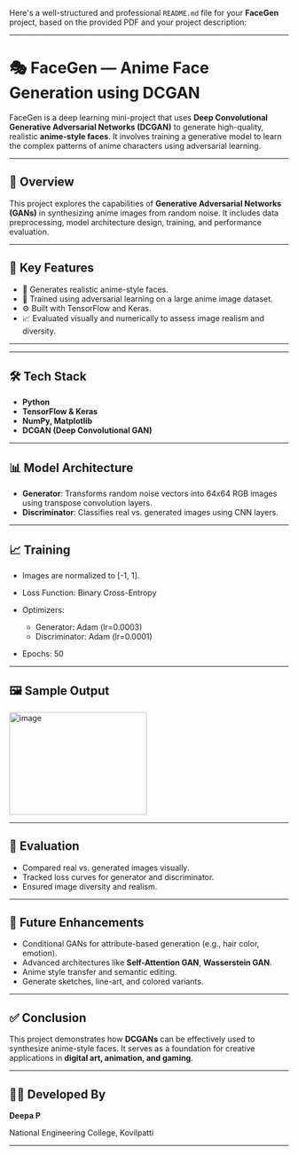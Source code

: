 Here's a well-structured and professional `README.md` file for your **FaceGen** project, based on the provided PDF and your project description:

---

# 🎭 FaceGen — Anime Face Generation using DCGAN

FaceGen is a deep learning mini-project that uses **Deep Convolutional Generative Adversarial Networks (DCGAN)** to generate high-quality, realistic **anime-style faces**. It involves training a generative model to learn the complex patterns of anime characters using adversarial learning.

---

## 🧠 Overview

This project explores the capabilities of **Generative Adversarial Networks (GANs)** in synthesizing anime images from random noise. It includes data preprocessing, model architecture design, training, and performance evaluation.

---

## 🚀 Key Features

* 🎨 Generates realistic anime-style faces.
* 🔁 Trained using adversarial learning on a large anime image dataset.
* ⚙️ Built with TensorFlow and Keras.
* 📈 Evaluated visually and numerically to assess image realism and diversity.

---



---

## 🛠️ Tech Stack

* **Python**
* **TensorFlow & Keras**
* **NumPy, Matplotlib**
* **DCGAN (Deep Convolutional GAN)**

---

## 📊 Model Architecture

* **Generator**: Transforms random noise vectors into 64x64 RGB images using transpose convolution layers.
* **Discriminator**: Classifies real vs. generated images using CNN layers.

---

## 📈 Training

* Images are normalized to \[-1, 1].
* Loss Function: Binary Cross-Entropy
* Optimizers:

  * Generator: Adam (lr=0.0003)
  * Discriminator: Adam (lr=0.0001)
* Epochs: 50

---

## 🖼️ Sample Output

<img width="248" height="185" alt="image" src="https://github.com/user-attachments/assets/d8615124-bd55-4388-89af-25d33cdfb27f" />


---

## 🔬 Evaluation

* Compared real vs. generated images visually.
* Tracked loss curves for generator and discriminator.
* Ensured image diversity and realism.

---

## 🌱 Future Enhancements

* Conditional GANs for attribute-based generation (e.g., hair color, emotion).
* Advanced architectures like **Self-Attention GAN**, **Wasserstein GAN**.
* Anime style transfer and semantic editing.
* Generate sketches, line-art, and colored variants.

---

## ✅ Conclusion

This project demonstrates how **DCGANs** can be effectively used to synthesize anime-style faces. It serves as a foundation for creative applications in **digital art, animation, and gaming**.

---

## 👩‍💻 Developed By

**Deepa P**

National Engineering College, Kovilpatti

---

